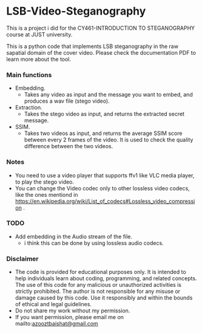 # LSB-Video-Steganography

This is a project i did for the CY461-INTRODUCTION TO STEGANOGRAPHY course at JUST university.

This is a python code that implements LSB steganography in the raw sapatial domain of the cover video.
Please check the documentation PDF to learn more about the tool.

### Main functions
* Embedding.
  * Takes any video as input and the message you want to embed, and produces a wav file (stego video). 
* Extraction.
  * Takes the stego video as input, and returns the extracted secret message.
* SSIM.
  * Takes two videos as input, and returns the average SSIM score between every 2 frames of the video. It is used to check the quality difference between the two videos. 

### Notes
*  You need to use a video player that supports ffv1 like VLC media player, to play the stego video.
*  You can change the Video codec only to other lossless video codecs, like the ones mentiond in https://en.wikipedia.org/wiki/List_of_codecs#Lossless_video_compression .

### TODO
* Add embedding in the Audio stream of the file.
  * i think this can be done by using lossless audio codecs.

### Disclaimer
*  The code is provided for educational purposes only. It is intended to help individuals learn about coding, programming, and related concepts. The use of this code for any malicious or unauthorized activities is strictly prohibited. The author is not responsible for any misuse or damage caused by this code. Use it responsibly and within the bounds of ethical and legal guidelines.
*  Do not share my work without my permission.
*  If you want permission, please email me on mailto:azooztbaishat@gmail.com
